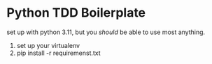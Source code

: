 # Python TDD Boilerplate

set up with python 3.11, but you _should_ be able to use most anything.

1. set up your virtualenv
2. pip install -r requiremenst.txt
